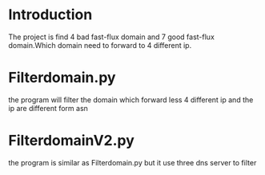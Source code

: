 Introduction
============
The project is find 4 bad fast-flux domain and 7 good fast-flux domain.Which domain need to forward to 4 different ip.



Filterdomain.py
===============
the program will filter the domain which forward less 4 different ip and the ip are different form asn

FilterdomainV2.py
=================

the program is similar as Filterdomain.py but it use three dns server to filter

